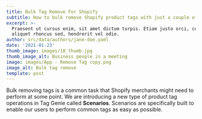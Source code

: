 ```yaml
---
title: Bulk Tag Remove For Shopify
subtitle: How to bulk remove Shopify product tags with just a couple of clicks
excerpt: >-
  Praesent ut cursus enim, sit amet dictum turpis. Etiam justo orci, consectetur
  aliquet rhoncus sed, hendrerit vel odio.
author: src/data/authors/jane-doe.yaml
date: '2021-01-23'
thumb_image: images/10_thumb.jpg
thumb_image_alt: Business people in a meeting
image: images/App - Remove Tag copy.png
image_alt: Bulk tag remove
template: post
---
```

Bulk removing tags is a common task that Shopify merchants might need to perform at some point. We are introducing a new type of product tag operations in Tag Genie called **Scenarios**. Scenarios are specifically built to enable our users to perform common tags as easy as possible.   
